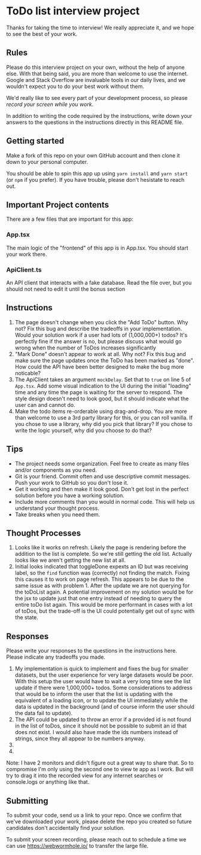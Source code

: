 # ToDo list interview project

Thanks for taking the time to interview! We really appreciate it, and we hope to see the best of your work.

## Rules

Please do this interview project on your own, without the help of anyone else.
With that being said, you are more than welcome to use the internet.
Google and Stack Overflow are invaluable tools in our daily lives, and we wouldn't expect you to do your best work without them.

We'd really like to see every part of your development process, so please _record your screen while you work_.

In addition to writing the code required by the instructions, write down your answers to the questions in the instructions directly in this README file.

## Getting started

Make a fork of this repo on your own GitHub account and then clone it down to your personal computer.

You should be able to spin this app up using `yarn install` and `yarn start` (or `npm` if you prefer).
If you have trouble, please don't hesistate to reach out.

## Important Project contents

There are a few files that are important for this app:

### App.tsx

The main logic of the "frontend" of this app is in App.tsx. You should start your work there.

### ApiClient.ts

An API client that interacts with a fake database. Read the file over, but you should not need to edit it until the bonus section

## Instructions

1. The page doesn't change when you click the "Add ToDo" button. Why not?
   Fix this bug and describe the tradeoffs in your implementation. Would your solution work if a user had lots of (1,000,000+) todos?
   It's perfectly fine if the answer is no, but please discuss what would go wrong when the number of ToDos increases significantly
2. "Mark Done" doesn't appear to work at all. Why not?
   Fix this bug and make sure the page updates once the ToDo has been marked as "done".
   How could the API have been better designed to make the bug more noticable?
3. The ApiClient takes an argument `mockDelay`. Set that to `true` on line 5 of `App.tsx`.
   Add some visual indication to the UI during the initial "loading" time and any time the page is waiting for the server to respond.
   The style design doesn't need to look good, but it should indicate what the user can and cannot do.
4. Make the todo items re-orderable using drag-and-drop. You are more than welcome to use a 3rd party library for this, or you can roll vanilla.
   If you chose to use a library, why did you pick that library? If you chose to write the logic yourself, why did you choose to do that?

## Tips

- The project needs some organization. Feel free to create as many files and/or components as you need.
- Git is your friend. Commit often and use descriptive commit messages. Push your work to GitHub so you don't lose it.
- Get it working and then make it look good. Don't get lost in the perfect solution before you have a working solution.
- Include more comments than you would in normal code. This will help us understand your thought process.
- Take breaks when you need them.

## Thought Processes

1. Looks like it works on refresh. Likely the page is rendering before the addition to the list is complete. So we're still getting the old list. Actually looks like we aren't getting the new list at all.
2. Initial looks indicated that toggleDone expexts an ID but was receiving label, so the `find` function was (correctly) not finding the match. Fixing this causes it to work on page refresh. This appears to be due to the same issue as with problem 1. After the update we are not querying for the toDoList again. A potential improvement on my solution would be for the jsx to update just that one entry instead of needing to query the entire toDo list again. This would be more performant in cases with a lot of toDos, but the trade-off is the UI could potentially get out of sync with the state.

## Responses

Please write your responses to the questions in the instructions here. Please indicate any tradeoffs you made.

1. My implementation is quick to implement and fixes the bug for smaller datasets, but the user experience for very large datasets would be poor. With this setup the user would have to wait a very long time see the list update if there were 1,000,000+ todos. Some considerations to address that would be to inform the user that the list is updating with the equivalent of a loading icon, or to update the UI immediately while the data is updated in the background (and of course inform the user should the data fail to update).
2. The API could be updated to throw an error if a provided id is not found in the list of toDos, since it should not be possible to submit an id that does not exist. I would also have made the ids numbers instead of strings, since they all appear to be numbers anyway.
3.
4.
Note: I have 2 monitors and didn't figure out a great way to share that. So to compromise I'm only using the second one to view te app as I work. But will try to drag it into the recorded view for any internet searches or console.logs or anything like that.


## Submitting

To submit your code, send us a link to your repo.
Once we confirm that we've downloaded your work, please delete the repo you created so future candidates don't accidentally find your solution.

To submit your screen recording, please reach out to schedule a time we can use https://webwormhole.io/ to transfer the large file.
